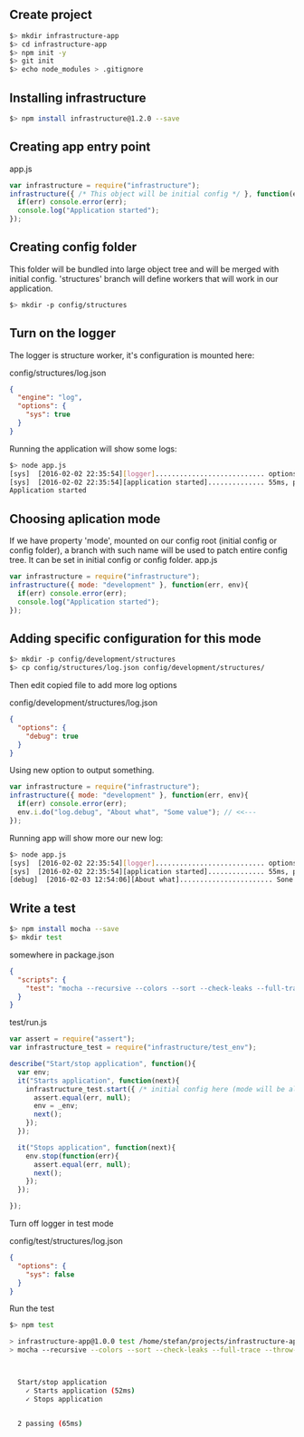 ## Create project

```bash
$> mkdir infrastructure-app
$> cd infrastructure-app
$> npm init -y
$> git init
$> echo node_modules > .gitignore
```


## Installing infrastructure

```bash
$> npm install infrastructure@1.2.0 --save
```

## Creating app entry point

app.js
```javascript
var infrastructure = require("infrastructure");
infrastructure({ /* This object will be initial config */ }, function(err, env){
  if(err) console.error(err);
  console.log("Application started");
});
```

## Creating config folder
This folder will be bundled into large object tree and will be merged with initial config.
'structures' branch will define workers that will work in our application.
```bash
$> mkdir -p config/structures
```

## Turn on the logger
The logger is structure worker, it's configuration is mounted here:

config/structures/log.json
```json
{
  "engine": "log",
  "options": {
    "sys": true
  }
}
```
Running the application will show some logs:
```bash
$> node app.js
[sys]  [2016-02-02 22:35:54][logger]........................... options: sys
[sys]  [2016-02-02 22:35:54][application started].............. 55ms, process_mode: single, application mode: undefined
Application started
```

## Choosing aplication mode
If we have property 'mode', mounted on our config root (initial config or config folder), a branch with such name will be used to patch entire config tree.
It can be set in initial config or config folder.
app.js
```javascript
var infrastructure = require("infrastructure");
infrastructure({ mode: "development" }, function(err, env){
  if(err) console.error(err);
  console.log("Application started");
});
```

## Adding specific configuration for this mode
```bash
$> mkdir -p config/development/structures
$> cp config/structures/log.json config/development/structures/
```

Then edit copied file to add more log options

config/development/structures/log.json
```json
{
  "options": {
    "debug": true
  }
}
```
Using new option to output something.
```javascript
var infrastructure = require("infrastructure");
infrastructure({ mode: "development" }, function(err, env){
  if(err) console.error(err);
  env.i.do("log.debug", "About what", "Some value"); // <<--- 
});
```
Running app will show more our new log:
```bash
$> node app.js
[sys]  [2016-02-02 22:35:54][logger]........................... options: sys
[sys]  [2016-02-02 22:35:54][application started].............. 55ms, process_mode: single, application mode: development
[debug]  [2016-02-03 12:54:06][About what]....................... Sone value
```

## Write a test

```bash
$> npm install mocha --save
$> mkdir test
```

somewhere in package.json
```json
{
  "scripts": {
    "test": "mocha --recursive --colors --sort --check-leaks --full-trace --throw-deprecation test"
  }
}

```


test/run.js
```javascript
var assert = require("assert");
var infrastructure_test = require("infrastructure/test_env");

describe("Start/stop application", function(){
  var env;
  it("Starts application", function(next){
    infrastructure_test.start({ /* initial config here (mode will be always "test") */ }, function(err, _env){
      assert.equal(err, null);
      env = _env;
      next();
    });
  });

  it("Stops application", function(next){
    env.stop(function(err){
      assert.equal(err, null);
      next();
    });
  });

});
```

Turn off logger in test mode

config/test/structures/log.json
```json
{
  "options": {
    "sys": false
  }
}
```

Run the test
```bash
$> npm test

> infrastructure-app@1.0.0 test /home/stefan/projects/infrastructure-app
> mocha --recursive --colors --sort --check-leaks --full-trace --throw-deprecation test



  Start/stop application
    ✓ Starts application (52ms)
    ✓ Stops application


  2 passing (65ms)

```